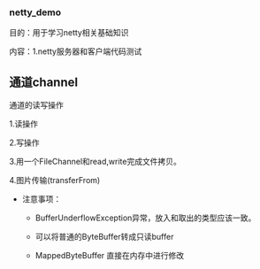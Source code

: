 ### netty_demo

目的：用于学习netty相关基础知识

内容：1.netty服务器和客户端代码测试


## 通道channel
通道的读写操作

1.读操作

2.写操作

3.用一个FileChannel和read,write完成文件拷贝。

4.图片传输(transferFrom)

- 注意事项：
 
  - BufferUnderflowException异常，放入和取出的类型应该一致。
  
  - 可以将普通的ByteBuffer转成只读buffer

  - MappedByteBuffer 直接在内存中进行修改















